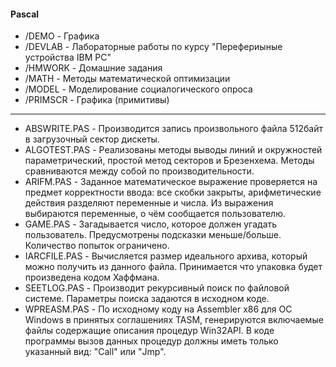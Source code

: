 #### Pascal

- /DEMO - Графика
- /DEVLAB - Лабораторные работы по курсу "Перефериыные устройства IBM PC"
- /HMWORK - Домашние задания
- /MATH - Методы математической оптимизации
- /MODEL - Моделирование социалогического опроса
- /PRIMSCR - Графика (примитивы)

--------------------------------------------------------------------------------------------

- ABSWRITE.PAS - Производится запись произвольного файла 512байт в загрузочный сектор дискеты.
- ALGOTEST.PAS - Реализованы методы выводы линий и окружностей параметрический, простой метод секторов и Брезенхема. Методы сравниваются между собой по производительности.
- ARIFM.PAS - Заданное математическое выражение проверяется на предмет корректности ввода: все скобки закрыты, арифметические действия разделяют переменные и числа. Из выражения выбираются переменные, о чём сообщается пользователю.
- GAME.PAS - Загадывается число, которое должен угадать пользователь. Предусмотрены подсказки меньше/больше. Количество попыток ограничено.
- IARCFILE.PAS - Вычисляется размер идеального архива, который можно получить из данного файла. Принимается что упаковка будет произведена кодом Хаффмана.
- SEETLOG.PAS - Производит рекурсивный поиск по файловой системе. Параметры поиска задаются в исходном коде.
- WPREASM.PAS - По исходному коду на Assembler x86 для ОС Windows в принятых соглашениях TASM, генерируются включаемые файлы содержащие описания процедур Win32API. В коде программы вызов данных процедур должны иметь только указанный вид: "Call" или "Jmp". 
